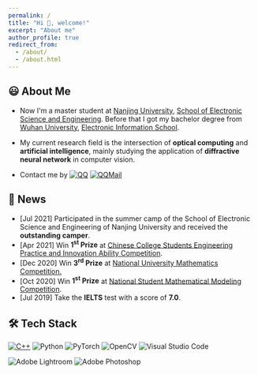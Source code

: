 ```yaml
---
permalink: /
title: "Hi 👋, welcome!"
excerpt: "About me"
author_profile: true
redirect_from: 
  - /about/
  - /about.html
---
```


## 😃 About Me

- Now I'm a master student at [Nanjing University](https://www.nju.edu.cn/),  [School of Electronic Science and Engineering](https://ese.nju.edu.cn/main.htm). Before that I got my bachelor degree from [Wuhan University](https://www.whu.edu.cn/), [Electronic Information School](http://eis.whu.edu.cn/index.shtml).
- My current research field is the intersection of **optical computing** and **artificial intelligence**, mainly studying the application of **diffractive neural network** in computer vision.


- Contact me by
[![QQ](https://img.shields.io/badge/-QQ-000000?style=flat&logo=tencentqq)](1356829342)
[![QQMail](https://img.shields.io/badge/-QQMail-000000?style=flat&logo=Gmail)](1356829342@qq.com)


## 📰 News
- [Jul  2021] Participated in the summer camp of the School of Electronic Science and Engineering of Nanjing University and received the **outstanding camper**.
- [Apr 2021] Win **1<sup>st</sup> Prize** at [Chinese College Students Engineering Practice and Innovation Ability Competition](http://www.gcxl.edu.cn/new/index.html).
- [Dec 2020] Win **3<sup>rd</sup> Prize** at  [National University Mathematics Competition.](http://www.cmathc.cn/)
- [Oct 2020] Win **1<sup>st</sup> Prize** at  [National Student Mathematical Modeling Competition](http://www.mcm.edu.cn/).
- [Jul 2019] Take the **IELTS** test with a score of **7.0**.



## 🛠 Tech Stack
[![C++](https://img.shields.io/badge/-C++-000000?style=flat&logo=cplusplus)](https://henryzhuhr.github.io/Hello-Cpp)
![Python](https://img.shields.io/badge/-Python-000000?style=flat&logo=python)
![PyTorch](https://img.shields.io/badge/-PyTorch-000000?style=flat&logo=pytorch)
![OpenCV](https://img.shields.io/badge/-opencv-000000?style=flat&logo=opencv)
![Visual Studio Code](https://img.shields.io/badge/-Visual_Studio_Code-000000?style=flat&logo=visualstudiocode)

![Adobe Lightroom](https://img.shields.io/badge/-Adobe_Lightroom-000000?style=flat&logo=adobelightroom)
![Adobe Photoshop](https://img.shields.io/badge/-Adobe_Photoshop-000000?style=flat&logo=adobephotoshop)
